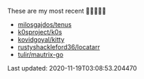 These are my most recent 🌟🌟🌟🌟🌟

* [milosgajdos/tenus](https://github.com/milosgajdos/tenus)
* [k0sproject/k0s](https://github.com/k0sproject/k0s)
* [kovidgoyal/kitty](https://github.com/kovidgoyal/kitty)
* [rustyshackleford36/locatarr](https://github.com/rustyshackleford36/locatarr)
* [tulir/mautrix-go](https://github.com/tulir/mautrix-go)

Last updated: 2020-11-19T03:08:53.204470
